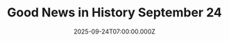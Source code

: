 ---
title: "Good News in History September 24"
date: 2025-09-24T07:00:00.000Z
category: Human Kindness
externalLink: "https://www.goodnewsnetwork.org/events060924/"
image: ""
excerpt: "71 years ago today, the London street scene was made all the more iconic with the introduction of the Routemaster 8 (RM8) from AEC—becoming the double-decker red bus so associated with the British capital. A pioneering design, the Routemaster outlasted several of its replacement types in London, survived the privatization of the former London Transport […] The post Good News…"
---